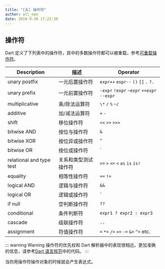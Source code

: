 ```yaml
---
title: "[五] 操作符"
author: all_nan
date: 2019-9-30 17:22:30
---
```


## 操作符

Dart 定义了下列表中的操作符，其中的多数操作符都可以被重载，参考[可重载操作符](https://dart.dev/guides/language/language-tour#overridable-operators)。

| Description              | 描述                 | Operator                                  |
| ------------------------ | -------------------- | ----------------------------------------- |
| unary postfix            | 一元后置操作符       | `expr++` `expr--` `()` `[]` `.` `?.`      |
| unary prefix             | 一元前置操作符       | `-expr` `!expr` `~expr` `++expr` `--expr` |
| multiplicative           | 乘/除法运算符        | `\*` `/` `%` `~/`                         |
| additive                 | 加/减法运算符        | `+` `-`                                   |
| shift                    | 移位操作符           | `<<` `>>` `>>>`                           |
| bitwise AND              | 按位与操作符         | `&`                                       |
| bitwise XOR              | 按位异或操作符       | `^`                                       |
| bitwise OR               | 按位或操作符         | `|`                                       |
| relational and type test | 关系和类型测试操作符 | `>=` `>` `<=` `<` `as` `is` `is!`         |
| equality                 | 相等性操作符         | `==` `!=`                                 |
| logical AND              | 逻辑与操作符         | `&&`                                      |
| logical OR               | 逻辑或操作符         | `||`                                      |
| if null                  | 空判断操作符         | `??`                                      |
| conditional              | 条件判断符           | `expr1 ? expr2 : expr3`                   |
| cascade                  | 级联操作符           | `..`                                      |
| assignment               | 符值操作符           | `=` `*=` `/=` `+=` `-=` `&=` `^=` etc.    |

::: warning Warning
操作符的优先权和 Dart 解析器中的表现很相近。更加准确的信息，请参考[Dart 语言规范](https://dart.dev/guides/language/spec)中的代码。
:::

当你用操作符操作对象的时候就会产生表达式。